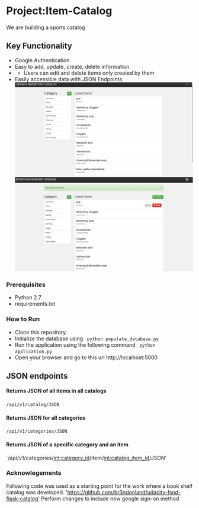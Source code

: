 # Project:Item-Catalog
We are building a sports catalog

## Key Functionality
  - Google Authentication
  - Easy to add, update, create, delete information.
  - - Users can edit and delete items only created by them
  - Easily accessible data with JSON Endpoints
![Screenshot](./public_html.png)
![Screenshot](./edit_item.png)


### Prerequisites
  - Python 2.7
  - requirements.txt

### How to Run
- Clone this repository.
- Initialize the database using 
` python populate_database.py`
- Run the application using the following command
` python application.py`
- Open your browser and go to this url http://localhost:5000

## JSON endpoints
#### Returns JSON of all items in all catalogs
`/api/v1/catalog/JSON`
#### Returns JSON for all categories
`/api/v1/categories/JSON`
#### Returns JSON of a specific category and an item 
`/api/v1/categories/<int:category_id>/item/<int:catalog_item_id>/JSON'

### Acknowlegements
Following code was used as a starting point for the work where a book shelf catalog was developed. 
'https://github.com/br3ndonland/udacity-fsnd-flask-catalog'
Perform changes to include new google sign-on method 

